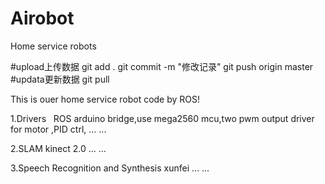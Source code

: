 # Airobot
Home service robots

#upload上传数据
git add .
git commit -m "修改记录"
git push origin master
#updata更新数据
git pull

This is ouer home service robot code by ROS!

1.Drivers
   ROS arduino bridge,use mega2560 mcu,two pwm output driver for motor ,PID ctrl, ... ...
   
2.SLAM
   kinect 2.0 ... ...
   
3.Speech Recognition and Synthesis
   xunfei ... ...

